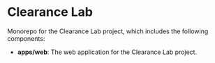 # Clearance Lab

Monorepo for the Clearance Lab project, which includes the following components:

- **apps/web**: The web application for the Clearance Lab project.
